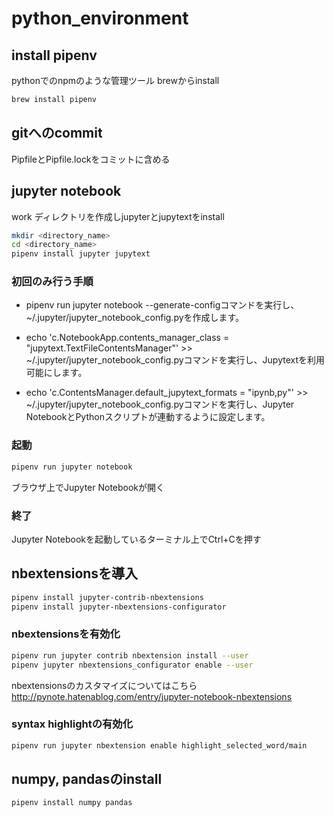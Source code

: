 # python_environment

## install pipenv
pythonでのnpmのような管理ツール
brewからinstall

```bash
brew install pipenv
```

## gitへのcommit
PipfileとPipfile.lockをコミットに含める

## jupyter notebook
work ディレクトリを作成しjupyterとjupytextをinstall
```bash
mkdir <directory_name>
cd <directory_name>
pipenv install jupyter jupytext
```

### 初回のみ行う手順
- pipenv run jupyter notebook --generate-configコマンドを実行し、~/.jupyter/jupyter_notebook_config.pyを作成します。

- echo 'c.NotebookApp.contents_manager_class = "jupytext.TextFileContentsManager"' >> ~/.jupyter/jupyter_notebook_config.pyコマンドを実行し、Jupytextを利用可能にします。

- echo 'c.ContentsManager.default_jupytext_formats = "ipynb,py"' >> ~/.jupyter/jupyter_notebook_config.pyコマンドを実行し、Jupyter NotebookとPythonスクリプトが連動するように設定します。

### 起動
```bash
pipenv run jupyter notebook
```
ブラウザ上でJupyter Notebookが開く

### 終了
Jupyter Notebookを起動しているターミナル上でCtrl+Cを押す

## nbextensionsを導入
```bash
pipenv install jupyter-contrib-nbextensions
pipenv install jupyter-nbextensions-configurator
```

### nbextensionsを有効化
```bash
pipenv run jupyter contrib nbextension install --user
pipenv jupyter nbextensions_configurator enable --user
```
nbextensionsのカスタマイズについてはこちら
http://pynote.hatenablog.com/entry/jupyter-notebook-nbextensions

### syntax highlightの有効化
```bash
pipenv run jupyter nbextension enable highlight_selected_word/main
```

## numpy, pandasのinstall
```bash
pipenv install numpy pandas
```
